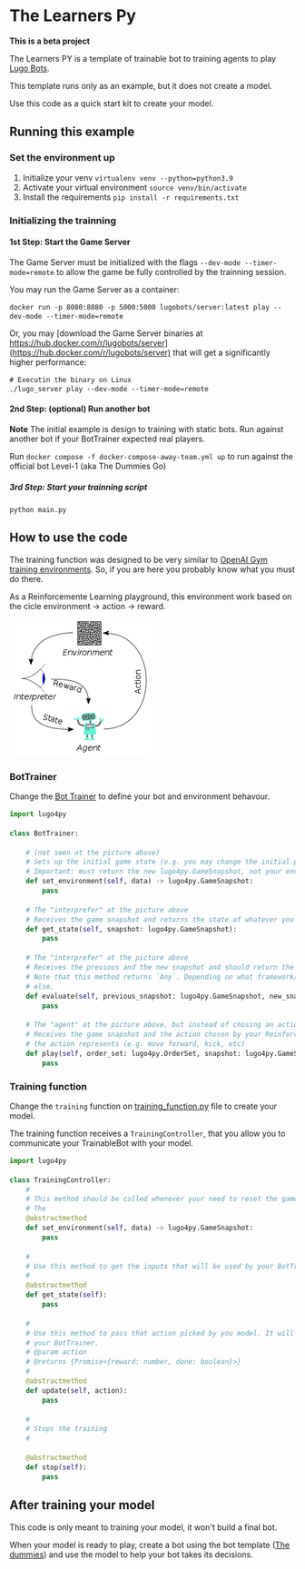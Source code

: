 # The Learners Py 

**This is a beta project**

The Learners PY is a template of trainable bot to training agents to play [Lugo Bots](https://beta.lugobots.dev/).

This template runs only as an example, but it does not create a model.

Use this code as a quick start kit to create your model.

## Running this example

### Set the environment up
1. Initialize your venv `virtualenv venv --python=python3.9`
2. Activate your virtual environment `source venv/bin/activate`
3. Install the requirements `pip install -r requirements.txt`

### Initializing the trainning

#### 1st Step: Start the Game Server

The Game Server must be initialized with the flags `--dev-mode --timer-mode=remote` to allow the game be fully controlled by the trainning session.

You may run the Game Server as a container:

```shell
docker run -p 8080:8080 -p 5000:5000 lugobots/server:latest play --dev-mode --timer-mode=remote
```

Or, you may [download the Game Server binaries at https://hub.docker.com/r/lugobots/server](https://hub.docker.com/r/lugobots/server) that will get a significantly higher performance:

```shell
# Executin the binary on Linux
./lugo_server play --dev-mode --timer-mode=remote
```

#### 2nd Step: (optional) Run another bot

**Note** The initial example is design to training with static bots. Run against another bot if your BotTrainer expected real players.

Run `docker compose -f docker-compose-away-team.yml up` to run against the official bot Level-1 (aka The Dummies Go)

##### 3rd Step: Start your trainning script
```shell
python main.py
```

## How to use the code

The training function was designed to be very similar to [OpenAI Gym training environments](https://gymnasium.farama.org/).
So, if you are here you probably know what you must do there.

As a Reinforcemente Learning playground, this environment work based on the cicle environment -> action -> reward.

![Drag Racing](reinforcement_learning_diagram.png)

### BotTrainer

Change the [Bot Trainer](./my_bot.py) to define your bot and environment behavour.

```python
import lugo4py

class BotTrainer:

    # (not seen at the picture above)
    # Sets up the initial game state (e.g. you may change the initial player positions, ball position, etc)
    # Important: must return the new lugo4py.GameSnapshot, not your environment state (sensors)
    def set_environment(self, data) -> lugo4py.GameSnapshot:
        pass

    # The "interprefer" at the picture above
    # Receives the game snapshot and returns the state of whatever you are training (e.g. coordinates of an element, opponents distance, etc) 
    def get_state(self, snapshot: lugo4py.GameSnapshot):
        pass
    
    # The "interprefer" at the picture above
    # Receives the previous and the new snapshot and should return the evaluation/result. 
    # Note that this method returns `Any`. Depending on what framework/algorithm you use, you may return `{reward, done}` or something
    # else.
    def evaluate(self, previous_snapshot: lugo4py.GameSnapshot, new_snapshot: lugo4py.GameSnapshot) -> Any:
        pass
    
    # The "agent" at the picture above, but instead of chosing an action, executes it on the environment (game)
    # Receives the game snapshot and the action chosen by your Reinforcement Learning framework/algorithm and executes the Lubo bot orders that 
    # the action represents (e.g. move forward, kick, etc)
    def play(self, order_set: lugo4py.OrderSet, snapshot: lugo4py.GameSnapshot, action) -> lugo4py.OrderSet:
        pass

```
### Training function

Change the `training` function on [training_function.py](./training_function.py) file to create your model.

The training function receives a `TrainingController`, that you allow you to communicate your TrainableBot with your model.

```python
import lugo4py

class TrainingController:
    #
    # This method should be called whenever your need to reset the game to an initial state.
    # The 
    @abstractmethod
    def set_environment(self, data) -> lugo4py.GameSnapshot:
        pass

    #
    # Use this method to get the inputs that will be used by your BotTrainer when BotTrainer.set_environment is called 
    #
    @abstractmethod
    def get_state(self):
        pass

    #
    # Use this method to pass that action picked by you model. It will return the reward and `done` values got from
    # your BotTrainer.
    # @param action
    # @returns {Promise<{reward: number, done: boolean}>}
    #
    @abstractmethod
    def update(self, action):
        pass

    #
    # Stops the training
    #

    @abstractmethod
    def stop(self):
        pass
```


## After training your model

This code is only meant to training your model, it won't build a final bot.


When your model is ready to play, create a bot using the bot template ([The dummies](https://github.com/lugobots/the-dummies-py)) and use the model
to help your bot takes its decisions.
